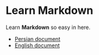 # Learn Markdown

Learn **Markdown** so easy in here.

- [Persian document](persian.md)
- [English document](english.md)